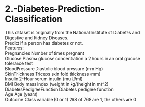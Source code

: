 # 2.-Diabetes-Prediction-Classification
This dataset is originally from the National Institute of Diabetes and Digestive and Kidney Diseases. \
Predict if a person has diabetes or not. \
Features: \
Pregnancies Number of times pregnant  \
Glucose Plasma glucose concentration a 2 hours in an oral glucose tolerance test     \
BloodPressure Diastolic blood pressure (mm Hg)     \
SkinThickness Triceps skin fold thickness (mm)    \
Insulin 2-Hour serum insulin (mu U/ml)  \
BMI Body mass index (weight in kg/(height in m)^2) \
DiabetesPedigreeFunction Diabetes pedigree function   \
Age Age (years)   \
Outcome Class variable (0 or 1) 268 of 768 are 1, the others are 0
